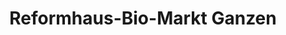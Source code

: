 ---
title: "Reformhaus-Bio-Markt Ganzen"
url: /stralsund/reformhaus-bio-markt-ganzen/
shop: Foto
---